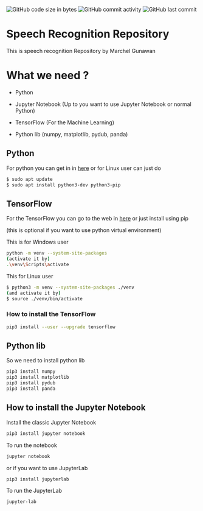 ![GitHub code size in bytes](https://img.shields.io/github/languages/code-size/MarchelGunawan/Speech_Recognition)
![GitHub commit activity](https://img.shields.io/github/commit-activity/m/MarchelGunawan/Speech_Recognition)
![GitHub last commit](https://img.shields.io/github/last-commit/MarchelGunawan/Speech_Recognition)
# Speech Recognition Repository

This is speech recognition Repository by Marchel Gunawan

# What we need ?

- Python
  
- Jupyter Notebook (Up to you want to use Jupyter Notebook or normal Python)
  
- TensorFlow (For the Machine Learning)
  
- Python lib (numpy, matplotlib, pydub, panda)
  

## Python

For python you can get in in [here](https://www.python.org/) or for Linux user can just do

```bash
$ sudo apt update
$ sudo apt install python3-dev python3-pip
```

## TensorFlow

For the TensorFlow you can go to the web in [here](https://www.tensorflow.org/) or just install using pip

(this is optional if you want to use python virtual environment)

This is for Windows user

```bash
python -m venv --system-site-packages
(activate it by)
.\venv\Scripts\activate
```

This for Linux user

```bash
$ python3 -m venv --system-site-packages ./venv
(and activate it by)
$ source ./venv/bin/activate
```

### How to install the TensorFlow

```bash
pip3 install --user --upgrade tensorflow
```

## Python lib

So we need to install python lib

```bash
pip3 install numpy
pip3 install matplotlib
pip3 install pydub
pip3 install panda
```

## How to install the Jupyter Notebook

Install the classic Jupyter Notebook

```bash
pip3 install jupyter notebook 
```

To run the notebook

```bash
jupyter notebook
```

or if you want to use JupyterLab

```bash
pip3 install jupyterlab
```

To run the JupyterLab

```bash
jupyter-lab
```
